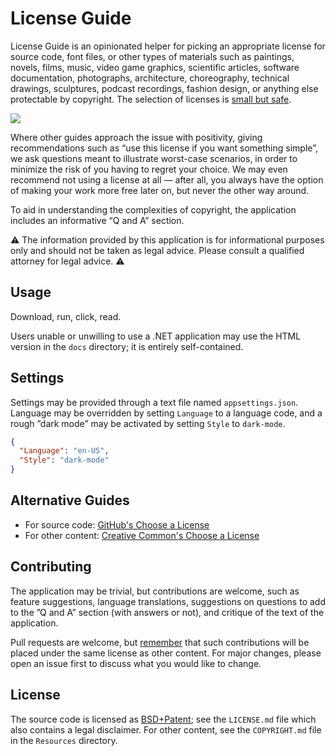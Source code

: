 # License Guide
License Guide is an opinionated helper for picking an appropriate license
for source code, font files, or other types of materials such as paintings,
novels, films, music, video game graphics, scientific articles, software
documentation, photographs, architecture, choreography, technical drawings,
sculptures, podcast recordings, fashion design, or anything else protectable
by copyright. The selection of licenses is [small but safe](https://github.com/chiralsymmetry/license-guide/wiki).

![](../../blob/assets/screenshot.png)

Where other guides approach the issue with positivity, giving recommendations
such as “use this license if you want something simple”, we ask questions meant
to illustrate worst-case scenarios, in order to minimize the risk of you having
to  regret your choice. We may even recommend not using a license at all — after
all, you always have the option of making your work more free later on, but
never the other way around.

To aid in understanding the complexities of copyright, the application
includes an informative “Q and A” section.

⚠️ The information provided by this application is for informational purposes
only and should not be taken as legal advice. Please consult a qualified
attorney for legal advice. ⚠️

## Usage
Download, run, click, read.

Users unable or unwilling to use a .NET application may use the HTML version
in the `docs` directory; it is entirely self-contained.

## Settings
Settings may be provided through a text file named `appsettings.json`.
Language may be overridden by setting `Language` to a language code, and a
rough ”dark mode” may be activated by setting `Style` to `dark-mode`.

```json
{
  "Language": "en-US",
  "Style": "dark-mode"
}
```

## Alternative Guides
- For source code: [GitHub's Choose a License](https://choosealicense.com/)
- For other content: [Creative Common's Choose a License](https://creativecommons.org/choose/)

## Contributing
The application may be trivial, but contributions are welcome, such as
feature suggestions, language translations, suggestions on questions to add
to the ”Q and A” section (with answers or not), and critique of the text of
the application.

Pull requests are welcome, but [remember](https://docs.github.com/en/site-policy/github-terms/github-terms-of-service#6-contributions-under-repository-license) that such contributions will be placed under the same
license as other content. For major changes, please open an issue first to
discuss what you would like to change.

## License
The source code is licensed as [BSD+Patent](https://opensource.org/licenses/BSDplusPatent);
see the `LICENSE.md` file which also contains a legal disclaimer. For other
content, see the `COPYRIGHT.md` file in the `Resources` directory.
